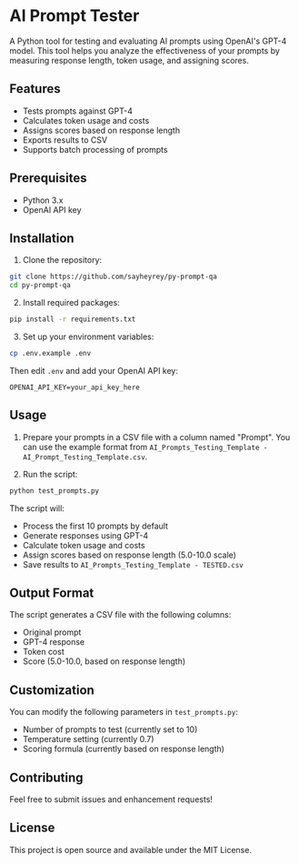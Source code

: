 # AI Prompt Tester

A Python tool for testing and evaluating AI prompts using OpenAI's GPT-4 model. This tool helps you analyze the effectiveness of your prompts by measuring response length, token usage, and assigning scores.

## Features

- Tests prompts against GPT-4
- Calculates token usage and costs
- Assigns scores based on response length
- Exports results to CSV
- Supports batch processing of prompts

## Prerequisites

- Python 3.x
- OpenAI API key

## Installation

1. Clone the repository:
```bash
git clone https://github.com/sayheyrey/py-prompt-qa
cd py-prompt-qa
```

2. Install required packages:
```bash
pip install -r requirements.txt
```

3. Set up your environment variables:
```bash
cp .env.example .env
```
Then edit `.env` and add your OpenAI API key:
```
OPENAI_API_KEY=your_api_key_here
```

## Usage

1. Prepare your prompts in a CSV file with a column named "Prompt". You can use the example format from `AI_Prompts_Testing_Template - AI_Prompt_Testing_Template.csv`.

2. Run the script:
```bash
python test_prompts.py
```

The script will:
- Process the first 10 prompts by default
- Generate responses using GPT-4
- Calculate token usage and costs
- Assign scores based on response length (5.0-10.0 scale)
- Save results to `AI_Prompts_Testing_Template - TESTED.csv`

## Output Format

The script generates a CSV file with the following columns:
- Original prompt
- GPT-4 response
- Token cost
- Score (5.0-10.0, based on response length)

## Customization

You can modify the following parameters in `test_prompts.py`:
- Number of prompts to test (currently set to 10)
- Temperature setting (currently 0.7)
- Scoring formula (currently based on response length)

## Contributing

Feel free to submit issues and enhancement requests!

## License

This project is open source and available under the MIT License. 